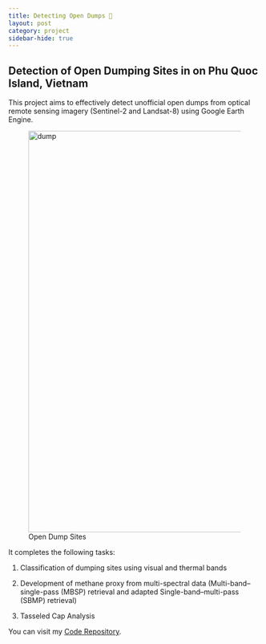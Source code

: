 ```yaml
---
title: Detecting Open Dumps 🚜
layout: post
category: project
sidebar-hide: true
---
```


## Detection of Open Dumping Sites in on Phu Quoc Island, Vietnam

This project aims to effectively detect unofficial open dumps from optical remote sensing imagery (Sentinel-2 and Landsat-8) using Google Earth Engine. 

<figure>
	<img src="{{ 'assets/images/dump.jpg' | relative_url }}" alt="dump"  width="800" />
	<figcaption>Open Dump Sites</figcaption>
</figure>

It completes the following tasks:

1) Classification of dumping sites using visual and thermal bands

2) Development of methane proxy from multi-spectral data (Multi-band–single-pass (MBSP) retrieval and adapted Single-band–multi-pass (SBMP) retrieval)

3) Tasseled Cap Analysis


You can visit my [Code Repository](https://github.com/pinkychow1010/PhuQuoc_OpenDumping).